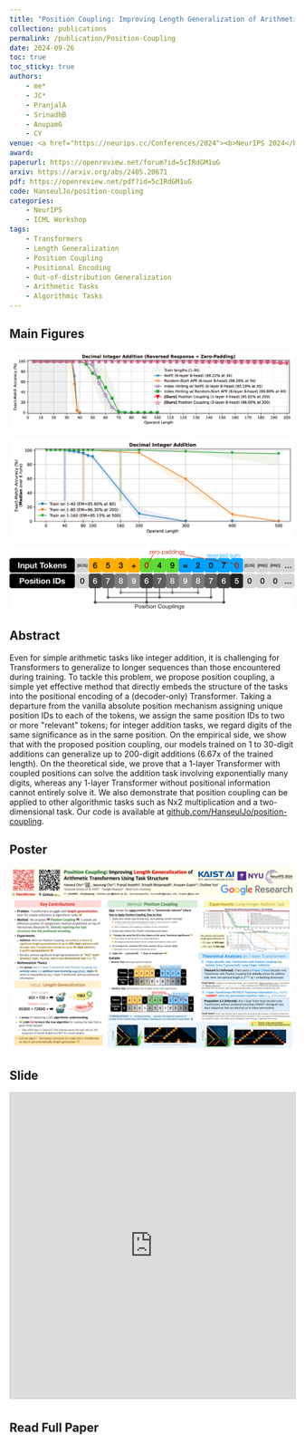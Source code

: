 ```yaml
---
title: "Position Coupling: Improving Length Generalization of Arithmetic Transformers Using Task Structure"
collection: publications
permalink: /publication/Position-Coupling
date: 2024-09-26
toc: true
toc_sticky: true
authors:
    - me*
    - JC*
    - PranjalA
    - SrinadhB
    - AnupamG
    - CY
venue: <a href="https://neurips.cc/Conferences/2024"><b>NeurIPS 2024</b></a> (Short version at ICML 2024 Workshop on <a href="https://longcontextfm.github.io"> Long-Context Foundation Models (LCFM)</a>)
award: 
paperurl: https://openreview.net/forum?id=5cIRdGM1uG
arxiv: https://arxiv.org/abs/2405.20671
pdf: https://openreview.net/pdf?id=5cIRdGM1uG
code: HanseulJo/position-coupling
categories: 
    - NeurIPS
    - ICML Workshop
tags:
    - Transformers
    - Length Generalization
    - Position Coupling
    - Positional Encoding
    - Out-of-distribution Generalization
    - Arithmetic Tasks
    - Algorithmic Tasks
---
```

<!-- markdownlint-disable MD033 -->

## Main Figures

![Position_Coupling1](../assets/img/position-coupling/Addition_EM_Method_Comparison.png)
  
![Position_Coupling2](../assets/img/position-coupling/Addition_EM_median_Large.png)
  
![Position_Coupling3](../assets/img/position-coupling/PositionCouplingForAddition.png)

## Abstract

Even for simple arithmetic tasks like integer addition, it is challenging for Transformers to generalize to longer sequences than those encountered during training. To tackle this problem, we propose position coupling, a simple yet effective method that directly embeds the structure of the tasks into the positional encoding of a (decoder-only) Transformer. Taking a departure from the vanilla absolute position mechanism assigning unique position IDs to each of the tokens, we assign the same position IDs to two or more "relevant" tokens; for integer addition tasks, we regard digits of the same significance as in the same position. On the empirical side, we show that with the proposed position coupling, our models trained on 1 to 30-digit additions can generalize up to 200-digit additions (6.67x of the trained length). On the theoretical side, we prove that a 1-layer Transformer with coupled positions can solve the addition task involving exponentially many digits, whereas any 1-layer Transformer without positional information cannot entirely solve it. We also demonstrate that position coupling can be applied to other algorithmic tasks such as Nx2 multiplication and a two-dimensional task. Our code is available at [github.com/HanseulJo/position-coupling](https://github.com/HanseulJo/position-coupling).

## Poster

![Position_Coupling4](../assets/img/position-coupling/Poster_PoCo_NeurIPS2024.png)

## Slide

<iframe src="https://www.slideshare.net/slideshow/embed_code/key/iNEl39UaLR9HAF" width="960" height="540" frameborder="0" marginwidth="0" marginheight="0" scrolling="no" style="border:1px solid #CCC; border-width:1px; margin-bottom:5px; max-width: 100%;" allowfullscreen> </iframe> <div style="margin-bottom:5px"> </div>

## Read Full Paper

<object data="{{ page.pdf }}" width="960" height="1000" type='application/pdf'></object>
